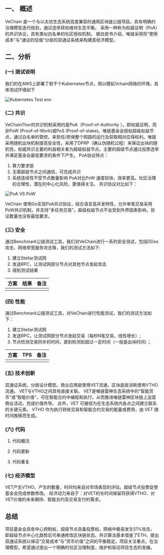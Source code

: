 

##  一、 概述

VeChain 是一个与以太坊生态系统高度兼容的通用区块链公链项目。具有明确的治理模型迭代规划，通过选举获权维持生态平衡。
采用一种称为权威证明（PoA）的共识协议，具有类似白名单的社区授权机制。
据白皮书介绍，唯链采用将“使用成本”与“通证的估值”分层的双通证系统来构建其经济模型。



##  二、分析

### (一) 测试说明

我们的在AWS上部署了若干个Kubernetes节点，用以模拟Vchain网络的环境，具体测试环境如下

![Kubernetes Test env](https://github.com/EVOLABTeam/benchmark/blob/master/result/md/asset/Kubernetes%20Test%20env.jpg)

### (二) 共识

VeChainThor的共识机制采用的是PoA（Proof-of-Authority ），即权威证明，而非PoW (Proof-of-Work)或PoS (Proof-of-stake)。唯链基金会授权超级权益节点，通过白名单的管控，来担任/担保整个网路的运行及获取相对应得权利。唯链采用随机出块机制提高安全性，采用了DPRP（确认伪随机过程）来保证出块的随机性。权威共识主要的利益相关者为超级权益节点，主要的超级节点通过投票选举并满足基金会最低要求的条件下产生。
PoA协议特点：
1. 算力要求低
2. 无需超级节点之间通信，可完成共识
3. 系统连续性不受节点数量影响
PoA对比PoW 速度较快，效率更高。社区治理的合理性，潜在的中心化风险，更值得关注。
共识协议对比如下：

![PoA VS PoW](https://github.com/EVOLABTeam/benchmark/blob/master/result/md/asset/PoA.PNG)

VeChain 使用Go实现PoA共识协议，结合语言高并发特性，允许单笔交易采用PoW共识机制，并支持“多任务交易”。超级权益节点不会受到外界因素影响，验证数量也没有最低要求。


### (三) 安全

通过Benchmark公链测试工具，我们对VeChain进行一系列安全测试，包括DDos攻击、网络带宽服务攻击等，我们的测试方法如下:
1. 建立Stellar测试网
2. 发送RPC，让测试网部分节点对其他节点发起攻击
3. 得到测试结果

| 方案 | 结果 | 备注 |
| :--: | :--: | :--: |
|      |      |      |




### (四) 性能

通过Benchmark公链测试工具，对VeChain进行性能测试，我们的测试方法如下：
1. 建立Stellar测试网 
2. 发送RPC，让测试网部分节点发起交易（每秒N笔交易，线性增长）;
3. 节点检测交易同步的时间，直到检测到超过一定时间（一般是出块时间）；

| 方案 | TPS | 备注 |
| :--: | :--: | :--: |
|      |      |      |

### (五) 技术创新

双通证系统，分层设计模型。商业应用层使用VET流通，区块底层消耗使用VTHO流通。
VET与VTHO之间具有直接关联。 VET是唯链雷神生态系统中的“智能货币”或“智能价值”，可在智能合约中编程和执行，从而推进唯链雷神区块链上运营商业活动，完成价值传导。
此外，VET 可被视为在生态系统内各点之间建立联系的关键元素。
VTHO 作为执行转账交易和智能合约交易的能量或费用，由 VET 随时间推移而生成。

### (六) 代码

1. 代码概况

2. 代码更新

3. 代码重复


### (七) 经济模型

VET产生VTHO，产生的数量，时间均来自对市场表现的评估。超级节点投票促使基金会完成参数修改。
经济动力来自于：对VET的长时间保留将获得VTHO、对VET价值的未来期待、智能合约及交易支付的需求。


## 总结

项目基金会具有中心控制权，超级节点具备投票权，网络中极易发生51%攻击，
即超级节点中心化趋势后可串通修改区块链状态。共识算法基本借鉴了ETH，提出双通证系统以保证“交易成本”与“货币价值”之间的平衡稳定。项目关注重点，在治理模型，希望通过提出一个明确的社区治理制度，维护和驱动项目生态的发展。